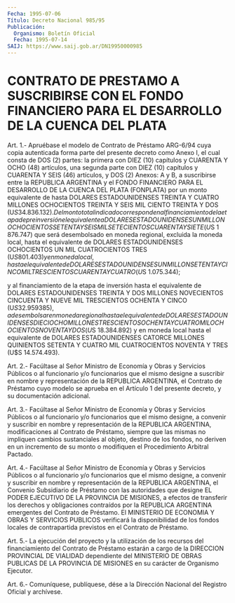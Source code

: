 ```yaml
---
Fecha: 1995-07-06
Título: Decreto Nacional 985/95
Publicación:
  Organismo: Boletín Oficial
  Fecha: 1995-07-14
SAIJ: https://www.saij.gob.ar/DN19950000985
---
```

# CONTRATO DE PRESTAMO A SUSCRIBIRSE CON EL FONDO FINANCIERO PARA EL DESARROLLO DE LA CUENCA DEL PLATA

<a id="1"></a>
Art.  1.- Apruébase el modelo de Contrato de Préstamo ARG-6/94 cuya copia autenticada  forma parte del presente decreto como Anexo I, el cual consta de DOS  (2)  partes:  la  primera  con  DIEZ (10) capítulos  y CUARENTA Y OCHO (48) artículos, una segunda parte  con DIEZ (10) capítulos  y  CUARENTA  Y  SEIS (46) artículos, y DOS (2) Anexos:  A y B, a suscribirse entre la  REPUBLICA  ARGENTINA  y  el FONDO  FINANCIERO  PARA  EL  DESARROLLO  DE  LA  CUENCA  DEL  PLATA (FONPLATA) por un monto equivalente de hasta DOLARES ESTADOUNIDENSES  TREINTA  Y  CUATRO  MILLONES OCHOCIENTOS TREINTA Y SEIS  MIL CIENTO TREINTA Y DOS (U$S 34.836.132).  Del  monto  total indicado corresponden al financiamiento de la etapa de preinversión  el  equivalente  a  DOLARES ESTADOUNIDENSES UN MILLON OCHOCIENTOS SETENTA Y SEIS MIL SETECIENTOS  CUARENTA Y SIETE (U$S 1 876.747)  que  será  desembolsado en moneda regional,  excluida  la moneda  local,  hasta el  equivalente  de  DOLARES  ESTADOUNIDENSES OCHOCIENTOS UN MIL  CUATROCIENTOS  TRES  (U$S  801.403) y en moneda local,  hasta el equivalente de DOLARES ESTADOUNIDENSES  UN  MILLON SETENTA Y  CINCO MIL TRESCIENTOS CUARENTA Y CUATRO (U$S 1.075.344);

y al financiamiento  de  la etapa de inversión hasta el equivalente de  DOLARES ESTADOUNIDENSES  TREINTA  Y  DOS  MILLONES  NOVECIENTOS CINCUENTA  Y  NUEVE  MIL  TRESCIENTOS  OCHENTA  Y CINCO (U$S 32.959 385),  a  desembolsar  en  moneda regional hasta el equivalente  de DOLARES ESTADOUNIDENSES DIECIOCHO  MILLONES  TRESCIENTOS  OCHENTA Y CUATRO MIL OCHOCIENTOS NOVENTA Y DOS  (U$S 18.384.892) y en  moneda local  hasta  el  equivalente  de  DOLARES  ESTADOUNIDENSES CATORCE MILLONES  QUINIENTOS SETENTA Y CUATRO MIL CUATROCIENTOS  NOVENTA  Y TRES (U$S 14.574.493).

<a id="2"></a>
Art.  2.-  Facúltase  al  Señor Ministro de Economía y Obras y Servicios Públicos o al funcionario  y/o  funcionarios que el mismo designe  a  suscribir en nombre y representación  de  la  REPUBLICA ARGENTINA, el  Contrato  de  Préstamo  cuyo modelo se aprueba en el Artículo  1  del  presente  decreto, y su documentación  adicional.

<a id="3"></a>
Art.  3.-  Facúltase  al  Señor Ministro de Economía y Obras y Servicios Públicos o al funcionario  y/o  funcionarios que el mismo designe, a convenir y suscribir en nombre y  representación  de  la REPUBLICA   ARGENTINA,  modificaciones  al  Contrato  de  Préstamo, siempre  que  las  mismas  no  impliquen  cambios  sustanciales  al objeto, destino  de  los  fondos, no deriven en un incremento de su monto o modifiquen el Procedimiento Arbitral Pactado.

<a id="4"></a>
Art.  4.-  Facúltase  al  Señor Ministro de Economía y Obras y Servicios Públicos o al funcionario  y/o  funcionarios que el mismo designe, a convenir y suscribir en nombre y  representación  de  la REPUBLICA  ARGENTINA,  el  Convenio Subsidiario de Préstamo con las autoridades  que designe EL PODER  EJECUTIVO  DE  LA  PROVINCIA  DE MISIONES, a efectos  de  transferir  los  derechos  y  obligaciones contraídos  por  la REPUBLICA ARGENTINA emergentes del Contrato  de Préstamo. El MINISTERIO  DE  ECONOMIA  Y OBRAS Y SERVICIOS PUBLICOS verificará la disponibilidad de los fondos locales de contrapartida previstos en el Contrato de Préstamo.

<a id="5"></a>
Art.  5.-  La  ejecución  del proyecto y la utilización de los recursos del financiamiento del  Contrato  de  Préstamo  estarán  a cargo  de  la  DIRECCION  PROVINCIAL  DE  VIALIDAD  dependiente del MINISTERIO  DE  OBRAS  PUBLICAS DE LA PROVINCIA DE MISIONES  en  su carácter de Organismo Ejecutor.

<a id="6"></a>
Art. 6.- Comuníquese, publíquese, dése a la Dirección Nacional del Registro Oficial y archívese.